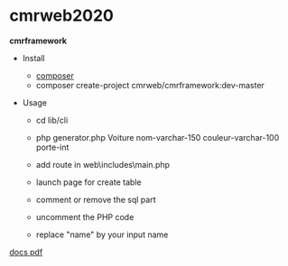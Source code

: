 # cmrweb2020
**cmrframework**	

  * Install
    -  [composer](https://getcomposer.org/download/)
    - composer create-project cmrweb/cmrframework:dev-master 

  * Usage
    - cd lib/cli
    - php generator.php Voiture nom-varchar-150 couleur-varchar-100 porte-int 
   
    - add route in web\includes\main.php
    - launch page for create table
    - comment or remove the sql part
    - uncomment the PHP code
    - replace "name" by your input name
 
 [docs pdf](https://docs.google.com/presentation/d/1FP2pDqd5z5KtJ_tku4P9MljjPUj33xVLkF9VqpDlFII/edit?usp=sharing)

